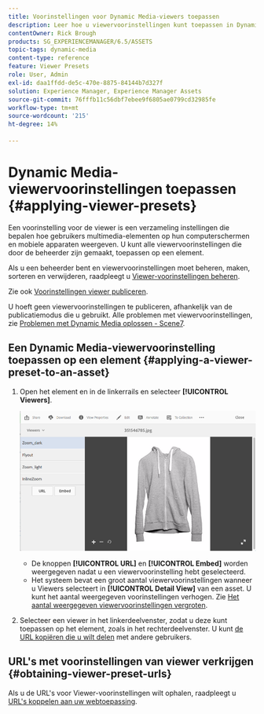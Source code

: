 ```yaml
---
title: Voorinstellingen voor Dynamic Media-viewers toepassen
description: Leer hoe u viewervoorinstellingen kunt toepassen in Dynamic Media
contentOwner: Rick Brough
products: SG_EXPERIENCEMANAGER/6.5/ASSETS
topic-tags: dynamic-media
content-type: reference
feature: Viewer Presets
role: User, Admin
exl-id: daa1ffdd-de5c-470e-8875-84144b7d327f
solution: Experience Manager, Experience Manager Assets
source-git-commit: 76fffb11c56dbf7ebee9f6805ae0799cd32985fe
workflow-type: tm+mt
source-wordcount: '215'
ht-degree: 14%

---
```


# Dynamic Media-viewervoorinstellingen toepassen {#applying-viewer-presets}

Een voorinstelling voor de viewer is een verzameling instellingen die bepalen hoe gebruikers multimedia-elementen op hun computerschermen en mobiele apparaten weergeven. U kunt alle viewervoorinstellingen die door de beheerder zijn gemaakt, toepassen op een element.

Als u een beheerder bent en viewervoorinstellingen moet beheren, maken, sorteren en verwijderen, raadpleegt u [Viewer-voorinstellingen beheren](managing-viewer-presets.md).

Zie ook [Voorinstellingen viewer publiceren](managing-viewer-presets.md#publishing-viewer-presets).

U hoeft geen viewervoorinstellingen te publiceren, afhankelijk van de publicatiemodus die u gebruikt.
Alle problemen met viewervoorinstellingen, zie [Problemen met Dynamic Media oplossen - Scene7](troubleshoot-dms7.md#viewers).

## Een Dynamic Media-viewervoorinstelling toepassen op een element {#applying-a-viewer-preset-to-an-asset}

1. Open het element en in de linkerrails en selecteer **[!UICONTROL Viewers]**.

   ![chlimage_1-104](assets/chlimage_1-104.png)

   * De knoppen **[!UICONTROL URL]** en **[!UICONTROL Embed]** worden weergegeven nadat u een viewervoorinstelling hebt geselecteerd.
   * Het systeem bevat een groot aantal viewervoorinstellingen wanneer u Viewers selecteert in **[!UICONTROL Detail View]** van een asset. U kunt het aantal weergegeven voorinstellingen verhogen. Zie [Het aantal weergegeven viewervoorinstellingen vergroten](managing-viewer-presets.md).

1. Selecteer een viewer in het linkerdeelvenster, zodat u deze kunt toepassen op het element, zoals in het rechterdeelvenster. U kunt [de URL kopiëren die u wilt delen](linking-urls-to-yourwebapplication.md) met andere gebruikers.

## URL&#39;s met voorinstellingen van viewer verkrijgen {#obtaining-viewer-preset-urls}

Als u de URL&#39;s voor Viewer-voorinstellingen wilt ophalen, raadpleegt u [URL&#39;s koppelen aan uw webtoepassing](linking-urls-to-yourwebapplication.md).
